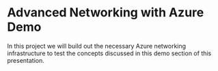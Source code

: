 # Advanced Networking with Azure Demo

In this project we will build out the necessary Azure networking infrastructure to test the concepts discussed in this demo section of this presentation.
